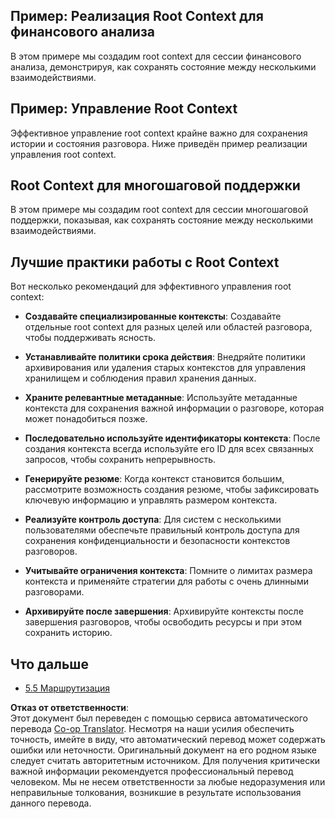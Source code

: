 <!--
CO_OP_TRANSLATOR_METADATA:
{
  "original_hash": "8311f46a35cf608c9780f39b62c9dc3f",
  "translation_date": "2025-06-12T23:00:52+00:00",
  "source_file": "05-AdvancedTopics/mcp-root-contexts/README.md",
  "language_code": "ru"
}
-->
## Пример: Реализация Root Context для финансового анализа

В этом примере мы создадим root context для сессии финансового анализа, демонстрируя, как сохранять состояние между несколькими взаимодействиями.

## Пример: Управление Root Context

Эффективное управление root context крайне важно для сохранения истории и состояния разговора. Ниже приведён пример реализации управления root context.

## Root Context для многошаговой поддержки

В этом примере мы создадим root context для сессии многошаговой поддержки, показывая, как сохранять состояние между несколькими взаимодействиями.

## Лучшие практики работы с Root Context

Вот несколько рекомендаций для эффективного управления root context:

- **Создавайте специализированные контексты**: Создавайте отдельные root context для разных целей или областей разговора, чтобы поддерживать ясность.

- **Устанавливайте политики срока действия**: Внедряйте политики архивирования или удаления старых контекстов для управления хранилищем и соблюдения правил хранения данных.

- **Храните релевантные метаданные**: Используйте метаданные контекста для сохранения важной информации о разговоре, которая может понадобиться позже.

- **Последовательно используйте идентификаторы контекста**: После создания контекста всегда используйте его ID для всех связанных запросов, чтобы сохранить непрерывность.

- **Генерируйте резюме**: Когда контекст становится большим, рассмотрите возможность создания резюме, чтобы зафиксировать ключевую информацию и управлять размером контекста.

- **Реализуйте контроль доступа**: Для систем с несколькими пользователями обеспечьте правильный контроль доступа для сохранения конфиденциальности и безопасности контекстов разговоров.

- **Учитывайте ограничения контекста**: Помните о лимитах размера контекста и применяйте стратегии для работы с очень длинными разговорами.

- **Архивируйте после завершения**: Архивируйте контексты после завершения разговоров, чтобы освободить ресурсы и при этом сохранить историю.

## Что дальше

- [5.5 Маршрутизация](../mcp-routing/README.md)

**Отказ от ответственности**:  
Этот документ был переведен с помощью сервиса автоматического перевода [Co-op Translator](https://github.com/Azure/co-op-translator). Несмотря на наши усилия обеспечить точность, имейте в виду, что автоматический перевод может содержать ошибки или неточности. Оригинальный документ на его родном языке следует считать авторитетным источником. Для получения критически важной информации рекомендуется профессиональный перевод человеком. Мы не несем ответственности за любые недоразумения или неправильные толкования, возникшие в результате использования данного перевода.